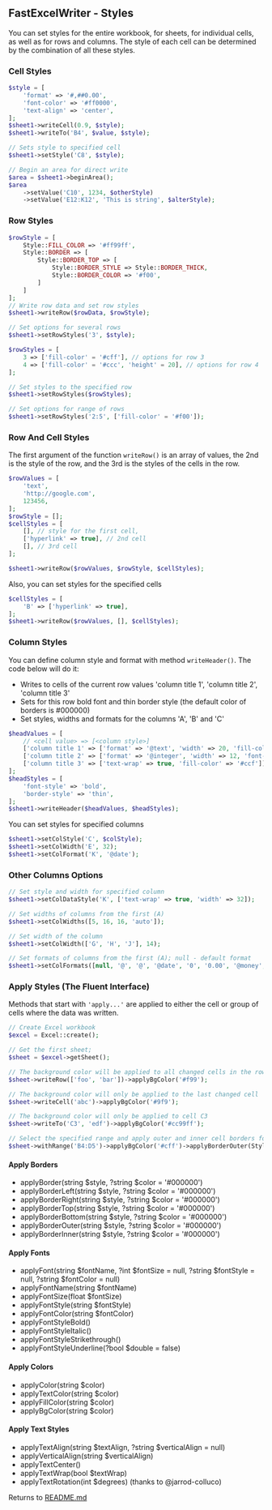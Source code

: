 ## FastExcelWriter - Styles

You can set styles for the entire workbook, for sheets, for individual cells, as well as for rows and columns.
The style of each cell can be determined by the combination of all these styles.

### Cell Styles

```php
$style = [
    'format' => '#,##0.00',
    'font-color' => '#ff0000',
    'text-align' => 'center',
];
$sheet1->writeCell(0.9, $style);
$sheet1->writeTo('B4', $value, $style);

// Sets style to specified cell
$sheet1->setStyle('C8', $style);

// Begin an area for direct write
$area = $sheet1->beginArea();
$area
    ->setValue('C10', 1234, $otherStyle)
    ->setValue('E12:K12', 'This is string', $alterStyle);

```

### Row Styles

```php
$rowStyle = [
    Style::FILL_COLOR => '#ff99ff',
    Style::BORDER => [
        Style::BORDER_TOP => [
            Style::BORDER_STYLE => Style::BORDER_THICK,
            Style::BORDER_COLOR => '#f00',
        ]
    ]
];
// Write row data and set row styles
$sheet1->writeRow($rowData, $rowStyle);

// Set options for several rows 
$sheet1->setRowStyles('3', $style);

$rowStyles = [
    3 => ['fill-color' = '#cff'], // options for row 3 
    4 => ['fill-color' = '#ccc', 'height' = 20], // options for row 4
];

// Set styles to the specified row 
$sheet1->setRowStyles($rowStyles);

// Set options for range of rows 
$sheet1->setRowStyles('2:5', ['fill-color' = '#f00']);

```

### Row And Cell Styles

The first argument of the function ```writeRow()``` is an array of values, the 2nd is the style of the row, and the 3rd is the styles of the cells in the row.

```php
$rowValues = [
    'text',
    'http://google.com',
    123456,
];
$rowStyle = [];
$cellStyles = [
    [], // style for the first cell,
    ['hyperlink' => true], // 2nd cell
    [], // 3rd cell
];

$sheet1->writeRow($rowValues, $rowStyle, $cellStyles);

```

Also, you can set styles for the specified cells

```php
$cellStyles = [
    'B' => ['hyperlink' => true],
];
$sheet1->writeRow($rowValues, [], $cellStyles);
```

### Column Styles

You can define column style and format with method ```writeHeader()```.
The code below will do it:
* Writes to cells of the current row values 'column title 1', 'column title 2', 'column title 3'
* Sets for this row bold font and thin border style (the default color of  borders is #000000)
* Set styles, widths and formats for the columns 'A', 'B' and 'C'

```php
$headValues = [
    // <cell value> => [<column style>]
    ['column title 1' => ['format' => '@text', 'width' => 20, 'fill-color' => '#ccf']],
    ['column title 2' => ['format' => '@integer', 'width' => 12, 'font-color' => '#009']],
    ['column title 3' => ['text-wrap' => true, 'fill-color' => '#ccf']],
];
$headStyles = [
    'font-style' => 'bold',
    'border-style' => 'thin',
];
$sheet1->writeHeader($headValues, $headStyles);

```
You can set styles for specified columns

```php
$sheet1->setColStyle('C', $colStyle);
$sheet1->setColWidth('E', 32);
$sheet1->setColFormat('K', '@date');

```

### Other Columns Options

```php
// Set style and width for specified column
$sheet1->setColDataStyle('K', ['text-wrap' => true, 'width' => 32]);

// Set widths of columns from the first (A)
$sheet1->setColWidths([5, 16, 16, 'auto']);

// Set width of the column
$sheet1->setColWidth(['G', 'H', 'J'], 14);

// Set formats of columns from the first (A); null - default format
$sheet1->setColFormats([null, '@', '@', '@date', '0', '0.00', '@money', '@money']);

```

### Apply Styles (The Fluent Interface)

Methods that start with ```'apply...'``` are applied to either the cell or group of cells where the data was written.

```php
// Create Excel workbook
$excel = Excel::create();

// Get the first sheet;
$sheet = $excel->getSheet();

// The background color will be applied to all changed cells in the row
$sheet->writeRow(['foo', 'bar'])->applyBgColor('#f99');

// The background color will only be applied to the last changed cell
$sheet->writeCell('abc')->applyBgColor('#9f9');

// The background color will only be applied to cell C3
$sheet->writeTo('C3', 'edf')->applyBgColor('#cc99ff');

// Select the specified range and apply outer and inner cell borders for it
$sheet->withRange('B4:D5')->applyBgColor('#cff')->applyBorderOuter(Style::BORDER_DOUBLE)->applyBorderInner(Style::BORDER_DOTTED);

```

#### Apply Borders
* applyBorder(string $style, ?string $color = '#000000')
* applyBorderLeft(string $style, ?string $color = '#000000')
* applyBorderRight(string $style, ?string $color = '#000000')
* applyBorderTop(string $style, ?string $color = '#000000')
* applyBorderBottom(string $style, ?string $color = '#000000')
* applyBorderOuter(string $style, ?string $color = '#000000')
* applyBorderInner(string $style, ?string $color = '#000000')

#### Apply Fonts
* applyFont(string $fontName, ?int $fontSize = null, ?string $fontStyle = null, ?string $fontColor = null)
* applyFontName(string $fontName)
* applyFontSize(float $fontSize)
* applyFontStyle(string $fontStyle)
* applyFontColor(string $fontColor)
* applyFontStyleBold()
* applyFontStyleItalic()
* applyFontStyleStrikethrough()
* applyFontStyleUnderline(?bool $double = false)

#### Apply Colors
* applyColor(string $color)
* applyTextColor(string $color)
* applyFillColor(string $color)
* applyBgColor(string $color)

#### Apply Text Styles
* applyTextAlign(string $textAlign, ?string $verticalAlign = null)
* applyVerticalAlign(string $verticalAlign)
* applyTextCenter()
* applyTextWrap(bool $textWrap)
* applyTextRotation(int $degrees) (thanks to @jarrod-colluco)

Returns to [README.md](/README.md)
